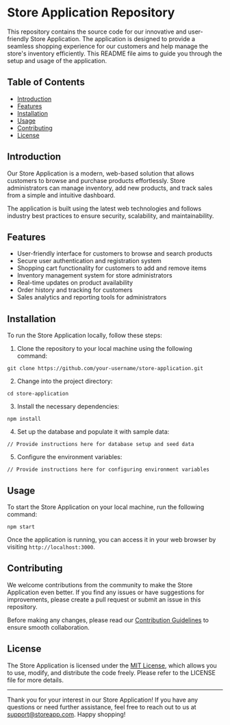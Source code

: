 # Store Application Repository

This repository contains the source code for our innovative and user-friendly Store Application. The application is designed to provide a seamless shopping experience for our customers and help manage the store's inventory efficiently. This README file aims to guide you through the setup and usage of the application.

## Table of Contents

- [Introduction](#introduction)
- [Features](#features)
- [Installation](#installation)
- [Usage](#usage)
- [Contributing](#contributing)
- [License](#license)

## Introduction

Our Store Application is a modern, web-based solution that allows customers to browse and purchase products effortlessly. Store administrators can manage inventory, add new products, and track sales from a simple and intuitive dashboard.

The application is built using the latest web technologies and follows industry best practices to ensure security, scalability, and maintainability.

## Features

- User-friendly interface for customers to browse and search products
- Secure user authentication and registration system
- Shopping cart functionality for customers to add and remove items
- Inventory management system for store administrators
- Real-time updates on product availability
- Order history and tracking for customers
- Sales analytics and reporting tools for administrators

## Installation

To run the Store Application locally, follow these steps:

1. Clone the repository to your local machine using the following command:

```
git clone https://github.com/your-username/store-application.git
```

2. Change into the project directory:

```
cd store-application
```

3. Install the necessary dependencies:

```
npm install
```

4. Set up the database and populate it with sample data:

```
// Provide instructions here for database setup and seed data
```

5. Configure the environment variables:

```
// Provide instructions here for configuring environment variables
```

## Usage

To start the Store Application on your local machine, run the following command:

```
npm start
```

Once the application is running, you can access it in your web browser by visiting `http://localhost:3000`.

## Contributing

We welcome contributions from the community to make the Store Application even better. If you find any issues or have suggestions for improvements, please create a pull request or submit an issue in this repository.

Before making any changes, please read our [Contribution Guidelines](CONTRIBUTING.md) to ensure smooth collaboration.

## License

The Store Application is licensed under the [MIT License](LICENSE), which allows you to use, modify, and distribute the code freely. Please refer to the LICENSE file for more details.

---

Thank you for your interest in our Store Application! If you have any questions or need further assistance, feel free to reach out to us at support@storeapp.com. Happy shopping!
